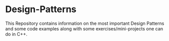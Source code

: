 # Design-Patterns

This Repository contains information on the most important Design Patterns and some code examples along with some exercises/mini-projects one can do in C++.
